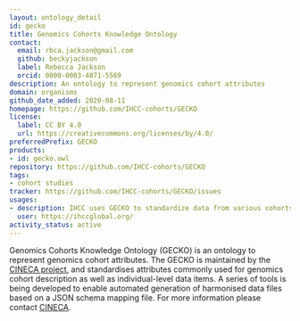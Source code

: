 ```yaml
---
layout: ontology_detail
id: gecko
title: Genomics Cohorts Knowledge Ontology
contact:
  email: rbca.jackson@gmail.com
  github: beckyjackson
  label: Rebecca Jackson
  orcid: 0000-0003-4871-5569
description: An ontology to represent genomics cohort attributes
domain: organisms
github_date_added: 2020-08-11
homepage: https://github.com/IHCC-cohorts/GECKO
license:
  label: CC BY 4.0
  url: https://creativecommons.org/licenses/by/4.0/
preferredPrefix: GECKO
products:
- id: gecko.owl
repository: https://github.com/IHCC-cohorts/GECKO
tags:
- cohort studies
tracker: https://github.com/IHCC-cohorts/GECKO/issues
usages:
- description: IHCC uses GECKO to standardize data from various cohorts for the IHCC cohort browser
  user: https://ihccglobal.org/
activity_status: active
---
```


Genomics Cohorts Knowledge Ontology (GECKO) is an ontology to represent genomics cohort attributes. The GECKO is maintained by the [CINECA project]( https://www.cineca-project.eu), and standardises attributes commonly used for genomics cohort description as well as individual-level data items. A series of tools is being developed to enable automated generation of harmonised data files based on a JSON schema mapping file. For more information please contact [CINECA](mailto:info@cineca-project.eu).
